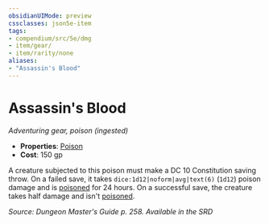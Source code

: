 ```yaml
---
obsidianUIMode: preview
cssclasses: json5e-item
tags:
- compendium/src/5e/dmg
- item/gear/
- item/rarity/none
aliases: 
- "Assassin's Blood"
---
```

# Assassin's Blood
*Adventuring gear, poison (ingested)*  

- **Properties**: [Poison](2-Mechanics/CLI/rules/item-properties.md#Poison)
- **Cost**: 150 gp

A creature subjected to this poison must make a DC 10 Constitution saving throw. On a failed save, it takes `dice:1d12|noform|avg|text(6)` (`1d12`) poison damage and is [poisoned](2-Mechanics/CLI/rules/conditions.md#Poisoned) for 24 hours. On a successful save, the creature takes half damage and isn't [poisoned](2-Mechanics/CLI/rules/conditions.md#Poisoned).

*Source: Dungeon Master's Guide p. 258. Available in the <span title='Systems Reference Document (5.1)'>SRD</span>*